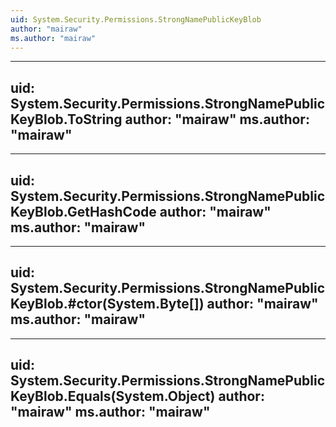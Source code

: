 ```yaml
---
uid: System.Security.Permissions.StrongNamePublicKeyBlob
author: "mairaw"
ms.author: "mairaw"
---
```


---
uid: System.Security.Permissions.StrongNamePublicKeyBlob.ToString
author: "mairaw"
ms.author: "mairaw"
---

---
uid: System.Security.Permissions.StrongNamePublicKeyBlob.GetHashCode
author: "mairaw"
ms.author: "mairaw"
---

---
uid: System.Security.Permissions.StrongNamePublicKeyBlob.#ctor(System.Byte[])
author: "mairaw"
ms.author: "mairaw"
---

---
uid: System.Security.Permissions.StrongNamePublicKeyBlob.Equals(System.Object)
author: "mairaw"
ms.author: "mairaw"
---
